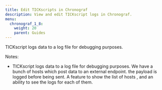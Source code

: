 ```yaml
---
title: Edit TICKscripts in Chronograf
description: View and edit TICKscript logs in Chronograf.
menu:
  chronograf_1_8:
    weight: 20
    parent: Guides
---
```


TICKscript logs data to a log file for debugging purposes.

Notes:
* TICKscript logs data to a log file for debugging purposes. We have a bunch of hosts which post data to an external endpoint. the payload is logged before being sent.
A feature to show the list of hosts , and an ability to see the logs for each of them.
